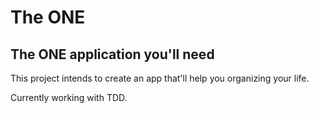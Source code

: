 # The ONE
## The ONE application you'll need

This project intends to create an app that'll help you organizing your life.

Currently working with TDD.